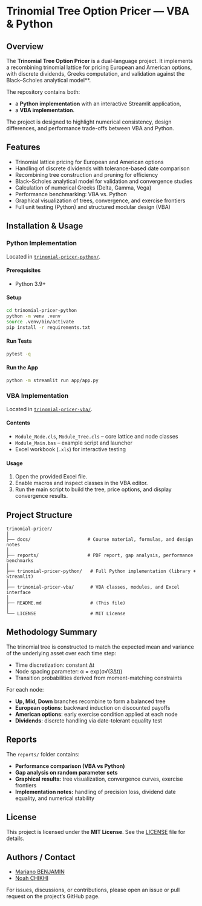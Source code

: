 # Trinomial Tree Option Pricer — VBA & Python

## Overview

The **Trinomial Tree Option Pricer** is a dual-language project.
It implements a recombining trinomial lattice for pricing European and American options, with discrete dividends, Greeks computation, and validation against the Black–Scholes analytical model**.

The repository contains both:

* a **Python implementation** with an interactive Streamlit application,
* a **VBA implementation**.

The project is designed to highlight numerical consistency, design differences, and performance trade-offs between VBA and Python.

## Features

* Trinomial lattice pricing for European and American options
* Handling of discrete dividends with tolerance-based date comparison
* Recombining tree construction and pruning for efficiency
* Black–Scholes analytical model for validation and convergence studies
* Calculation of numerical Greeks (Delta, Gamma, Vega)
* Performance benchmarking: VBA vs. Python
* Graphical visualization of trees, convergence, and exercise frontiers
* Full unit testing (Python) and structured modular design (VBA)

## Installation & Usage

### Python Implementation

Located in [`trinomial-pricer-python/`](./trinomial-pricer-python).

#### Prerequisites

* Python 3.9+

#### Setup

```bash
cd trinomial-pricer-python
python -m venv .venv
source .venv/bin/activate
pip install -r requirements.txt
```
#### Run Tests

```bash
pytest -q
```

#### Run the App

```bash
python -m streamlit run app/app.py
```

### VBA Implementation

Located in [`trinomial-pricer-vba/`](./trinomial-pricer-vba).

#### Contents

* `Module_Node.cls`, `Module_Tree.cls` – core lattice and node classes
* `Module_Main.bas` – example script and launcher
* Excel workbook (`.xls`) for interactive testing

#### Usage

1. Open the provided Excel file.
2. Enable macros and inspect classes in the VBA editor.
3. Run the main script to build the tree, price options, and display convergence results.

## Project Structure

```
trinomial-pricer/
│
├── docs/                     # Course material, formulas, and design notes
│
├── reports/                  # PDF report, gap analysis, performance benchmarks
│
├── trinomial-pricer-python/   # Full Python implementation (library + Streamlit)
│
├── trinomial-pricer-vba/      # VBA classes, modules, and Excel interface
│
├── README.md                  # (This file)
│
└── LICENSE                    # MIT License
```

## Methodology Summary

The trinomial tree is constructed to match the expected mean and variance of the underlying asset over each time step:

* Time discretization: constant Δt
* Node spacing parameter: α = exp(σ√(3Δt))
* Transition probabilities derived from moment-matching constraints

For each node:

* **Up, Mid, Down** branches recombine to form a balanced tree
* **European options**: backward induction on discounted payoffs
* **American options**: early exercise condition applied at each node
* **Dividends**: discrete handling via date-tolerant equality test

## Reports

The `reports/` folder contains:

* **Performance comparison (VBA vs Python)**
* **Gap analysis on random parameter sets**
* **Graphical results:** tree visualization, convergence curves, exercise frontiers
* **Implementation notes:** handling of precision loss, dividend date equality, and numerical stability

## License

This project is licensed under the **MIT License**.
See the [LICENSE](./LICENSE) file for details.

## Authors / Contact

* [Mariano BENJAMIN](mailto:mariano.benjamin@dauphine.eu)
* [Noah CHIKHI](mailto:noah.chikhi@dauphine.eu)

For issues, discussions, or contributions, please open an issue or pull request on the project’s GitHub page.